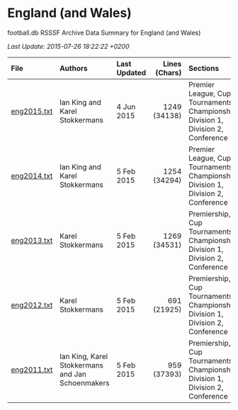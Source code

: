
# England (and Wales)

football.db RSSSF Archive Data Summary for England (and Wales)

_Last Update: 2015-07-26 18:22:22 +0200_

| File   | Authors  | Last Updated | Lines (Chars) | Sections | 
|:------ | :------- | :----------- | ------------: | :------- |
| [eng2015.txt](eng2015.txt) | Ian King and Karel Stokkermans | 4 Jun 2015 | 1249 (34138) | Premier League, Cup Tournaments, Championship, Division 1, Division 2, Conference |
| [eng2014.txt](eng2014.txt) | Ian King and Karel Stokkermans | 5 Feb 2015 | 1254 (34294) | Premier League, Cup Tournaments, Championship, Division 1, Division 2, Conference |
| [eng2013.txt](eng2013.txt) | Karel Stokkermans | 5 Feb 2015 | 1269 (34531) | Premiership, Cup Tournaments, Championship, Division 1, Division 2, Conference |
| [eng2012.txt](eng2012.txt) | Karel Stokkermans | 5 Feb 2015 | 691 (21925) | Premiership, Cup Tournaments, Championship, Division 1, Division 2, Conference |
| [eng2011.txt](eng2011.txt) | Ian King, Karel Stokkermans and Jan Schoenmakers | 5 Feb 2015 | 959 (37393) | Premiership, Cup Tournaments, Championship, Division 1, Division 2, Conference |


